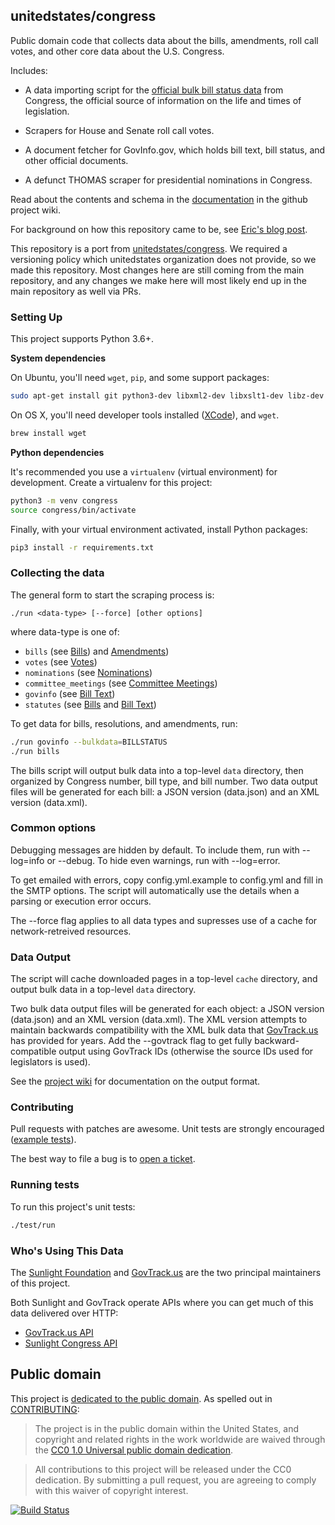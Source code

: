 ## unitedstates/congress

Public domain code that collects data about the bills, amendments, roll call votes, and other core data about the U.S. Congress.

Includes:

* A data importing script for the [official bulk bill status data](https://github.com/usgpo/bill-status) from Congress, the official source of information on the life and times of legislation.

* Scrapers for House and Senate roll call votes.

* A document fetcher for GovInfo.gov, which holds bill text, bill status, and other official documents.

* A defunct THOMAS scraper for presidential nominations in Congress.

Read about the contents and schema in the [documentation](https://github.com/unitedstates/congress/wiki) in the github project wiki.

For background on how this repository came to be, see [Eric's blog post](https://sunlightfoundation.com/blog/2013/08/20/a-modern-approach-to-open-data/).

This repository is a port from 
[unitedstates/congress](https://github.com/unitedstates/congress). We required a 
versioning policy which unitedstates organization does not provide, so we made 
this repository. Most changes here are still coming from the main repository,
and any changes we make here will most likely end up in the main repository
as well via PRs.

### Setting Up

This project supports Python 3.6+.

**System dependencies**

On Ubuntu, you'll need `wget`, `pip`, and some support packages:

```bash
sudo apt-get install git python3-dev libxml2-dev libxslt1-dev libz-dev python3-pip python3-venv
```

On OS X, you'll need developer tools installed ([XCode](https://developer.apple.com/xcode/)), and `wget`.

```bash
brew install wget
```

**Python dependencies**

It's recommended you use a `virtualenv` (virtual environment) for development. Create a virtualenv for this project:

```bash
python3 -m venv congress
source congress/bin/activate
```
Finally, with your virtual environment activated, install Python packages:

```bash
pip3 install -r requirements.txt
```

### Collecting the data

The general form to start the scraping process is:

    ./run <data-type> [--force] [other options]

where data-type is one of:

* `bills` (see [Bills](https://github.com/unitedstates/congress/wiki/bills)) and [Amendments](https://github.com/unitedstates/congress/wiki/amendments))
* `votes` (see [Votes](https://github.com/unitedstates/congress/wiki/votes))
* `nominations` (see [Nominations](https://github.com/unitedstates/congress/wiki/nominations))
* `committee_meetings` (see [Committee Meetings](https://github.com/unitedstates/congress/wiki/committee-meetings))
* `govinfo` (see [Bill Text](https://github.com/unitedstates/congress/wiki/bill-text))
* `statutes` (see [Bills](https://github.com/unitedstates/congress/wiki/bills) and [Bill Text](https://github.com/unitedstates/congress/wiki/bill-text))

To get data for bills, resolutions, and amendments, run:

```bash
./run govinfo --bulkdata=BILLSTATUS
./run bills
```

The bills script will output bulk data into a top-level `data` directory, then organized by Congress number, bill type, and bill number. Two data output files will be generated for each bill: a JSON version (data.json) and an XML version (data.xml).

### Common options

Debugging messages are hidden by default. To include them, run with --log=info or --debug. To hide even warnings, run with --log=error.

To get emailed with errors, copy config.yml.example to config.yml and fill in the SMTP options. The script will automatically use the details when a parsing or execution error occurs.

The --force flag applies to all data types and supresses use of a cache for network-retreived resources.

### Data Output

The script will cache downloaded pages in a top-level `cache` directory, and output bulk data in a top-level `data` directory.

Two bulk data output files will be generated for each object: a JSON version (data.json) and an XML version (data.xml). The XML version attempts to maintain backwards compatibility with the XML bulk data that [GovTrack.us](https://www.govtrack.us) has provided for years. Add the --govtrack flag to get fully backward-compatible output using GovTrack IDs (otherwise the source IDs used for legislators is used).

See the [project wiki](https://github.com/unitedstates/congress/wiki) for documentation on the output format.

### Contributing

Pull requests with patches are awesome. Unit tests are strongly encouraged ([example tests](https://github.com/unitedstates/congress/blob/master/test/test_bill_actions.py)).

The best way to file a bug is to [open a ticket](https://github.com/unitedstates/congress/issues).


### Running tests

To run this project's unit tests:

```bash
./test/run
```

### Who's Using This Data

The [Sunlight Foundation](https://sunlightfoundation.com) and [GovTrack.us](https://www.govtrack.us) are the two principal maintainers of this project.

Both Sunlight and GovTrack operate APIs where you can get much of this data delivered over HTTP:

* [GovTrack.us API](https://www.govtrack.us/developers/api)
* [Sunlight Congress API](https://sunlightlabs.github.io/congress/)

## Public domain

This project is [dedicated to the public domain](LICENSE). As spelled out in [CONTRIBUTING](CONTRIBUTING.md):

> The project is in the public domain within the United States, and copyright and related rights in the work worldwide are waived through the [CC0 1.0 Universal public domain dedication](https://creativecommons.org/publicdomain/zero/1.0/).

> All contributions to this project will be released under the CC0 dedication. By submitting a pull request, you are agreeing to comply with this waiver of copyright interest.

[![Build Status](https://travis-ci.org/unitedstates/congress.svg?branch=master)](https://travis-ci.org/unitedstates/congress)
